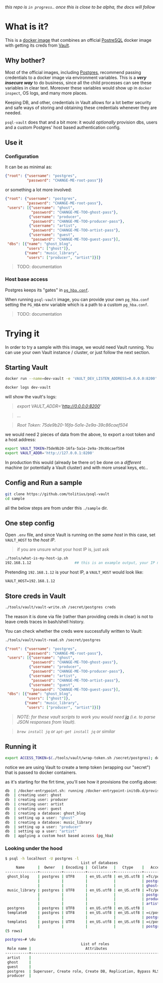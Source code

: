 
_this repo is `in progress`.. once this is close to be alpha, the docs will follow_

# What is it?

This is a [docker image](https://hub.docker.com/r/tolitius/psql-vault/) that combines an official [PostreSQL](https://www.postgresql.org/) docker image
with getting its creds from [Vault](https://www.vaultproject.io/).

## Why bother?

Most of the official images, including [Postgres](https://hub.docker.com/_/postgres/), recommend passing credentials to a docker image via
environment variables. This is a _**very insecure way**_ to do business, since all the child processes can see these variables in clear text.
Moreover these variables would show up in `docker inspect`, OS logs, and many more places.

Keeping DB, and other, credentials in Vault allows for a lot better security and safe ways of storing and obtaining these credentials whenever they are needed.

`psql-vault` does that and a bit more: it would  _optionally_ provision dbs, users and a custom Postgres' host based authentication config.

## Use it

### Configuration

It can be as minimal as:

```json
{"root": {"username": "postgres",
          "password": "CHANGE-ME-root-pass"}}
```

or something a lot more involved:

```json
{"root": {"username": "postgres",
          "password": "CHANGE-ME-root-pass"},
 "users": [{"username": "ghost",
            "password": "CHANGE-ME-TOO-ghost-pass"},
           {"username": "producer",
            "password": "CHANGE-ME-TOO-producer-pass"},
           {"username": "artist",
            "password": "CHANGE-ME-TOO-artist-pass"},
           {"username": "guest",
            "password": "CHANGE-ME-TOO-guest-pass"}],
 "dbs": [{"name": "ghost_blog",
          "users": ["ghost"]},
         {"name": "music_library",
          "users": ["producer", "artist"]}]}
```

> TODO: documentation

### Host base access

Postgres keeps its "gates" in [`pg_hba.conf`](https://www.postgresql.org/docs/9.5/static/auth-pg-hba-conf.html).

When running `psql-vault` image, you can provide your own `pg_hba.conf` setting the `PG_HBA` env variable which is a path to a custom `pg_hba.conf`.

> TODO: documentation

# Trying it

In order to try a sample with this image, we would need Vault running.
You can use your own Vault instance / cluster, or just follow the next section.

## Starting Vault

```bash
docker run --name=dev-vault -e 'VAULT_DEV_LISTEN_ADDRESS=0.0.0.0:8200' -p 8200:8200 -d vault
```

```bash
docker logs dev-vault
```
will show the vault's logs:

>_export VAULT_ADDR='http://0.0.0.0:8200'_

>_..._

>_Root Token: 75de9b20-16fa-5a1e-2e9a-39c86caef504_


we would need 2 pieces of data from the above, to export a root token and a host address:

```bash
export VAULT_TOKEN=75de9b20-16fa-5a1e-2e9a-39c86caef504
export VAULT_ADDR='http://127.0.0.1:8200'
```

In production this would (already be there or) be done on a _different_ machine (or potentially a Vault cluster) and with more unseal keys, etc..

## Config and Run a sample

```bash
git clone https://github.com/tolitius/psql-vault
cd sample
```

all the below steps are from under this `./sample` dir.

## One step config

Open `.env` file, and since Vault is running on the _same host_ in this case, set `VAULT_HOST` to the _host IP_.

> if you are unsure what your host IP is, just ask
```bash
./tools/what-is-my-host-ip.sh
192.168.1.12                    ## this is an example output, your IP most likely will be different
```

Pretending `192.168.1.12` is your host IP, a `VAULT_HOST` would look like:

```properties
VAULT_HOST=192.168.1.12
```

## Store creds in Vault

```bash
./tools/vault/vault-write.sh /secret/postgres creds
```

The reason it is done via file (rather than providing creds in clear) is not to leave creds traces in bash/shell history.

You can check whether the creds were successfully written to Vault:

```bash
./tools/vault/vault-read.sh /secret/postgres
```
```json
{"root": {"username": "postgres",
          "password": "CHANGE-ME-root-pass"},
 "users": [{"username": "ghost",
            "password": "CHANGE-ME-TOO-ghost-pass"},
           {"username": "producer",
            "password": "CHANGE-ME-TOO-producer-pass"},
           {"username": "artist",
            "password": "CHANGE-ME-TOO-artist-pass"},
           {"username": "guest",
            "password": "CHANGE-ME-TOO-guest-pass"}],
 "dbs": [{"name": "ghost_blog",
          "users": ["ghost"]},
         {"name": "music_library",
          "users": ["producer", "artist"]}]}
```

> _NOTE: for these vault scripts to work you would need [jq](https://stedolan.github.io/jq/) (i.e. to parse JSON responses from Vault)._

> _`brew install jq` or `apt-get install jq` or similar_

## Running it

```bash
export ACCESS_TOKEN=$(./tools/vault/wrap-token.sh /secret/postgres); docker-compose up
```
notice we are using Vault to create a temp token (wrapping our "secret") that is passed to docker containers.

as it's starting for the firt time, you'll see how it provisions the config above:
```bash
db  | /docker-entrypoint.sh: running /docker-entrypoint-initdb.d/provision-users-and-dbs.sh
db  | creating user: ghost
db  | creating user: producer
db  | creating user: artist
db  | creating user: guest
db  | creating a database: ghost_blog
db  | setting up a user: "ghost"
db  | creating a database: music_library
db  | setting up a user: "producer"
db  | setting up a user: "artist"
db  | applying a custom host based access (pg_hba)
```

### Looking under the hood

```bash
$ psql -h localhost -U postgres -l                                                                                                   (master ✱ )
                                   List of databases
     Name      |  Owner   | Encoding |  Collate   |   Ctype    |   Access privileges
---------------+----------+----------+------------+------------+-----------------------
 ghost_blog    | postgres | UTF8     | en_US.utf8 | en_US.utf8 | =Tc/postgres         +
               |          |          |            |            | postgres=CTc/postgres+
               |          |          |            |            | ghost=CTc/postgres
 music_library | postgres | UTF8     | en_US.utf8 | en_US.utf8 | =Tc/postgres         +
               |          |          |            |            | postgres=CTc/postgres+
               |          |          |            |            | producer=CTc/postgres+
               |          |          |            |            | artist=CTc/postgres
 postgres      | postgres | UTF8     | en_US.utf8 | en_US.utf8 |
 template0     | postgres | UTF8     | en_US.utf8 | en_US.utf8 | =c/postgres          +
               |          |          |            |            | postgres=CTc/postgres
 template1     | postgres | UTF8     | en_US.utf8 | en_US.utf8 | =c/postgres          +
               |          |          |            |            | postgres=CTc/postgres
(5 rows)
```

```bash
postgres=# \du
                                   List of roles
 Role name |                         Attributes                         | Member of
-----------+------------------------------------------------------------+-----------
 artist    |                                                            | {}
 ghost     |                                                            | {}
 guest     |                                                            | {}
 postgres  | Superuser, Create role, Create DB, Replication, Bypass RLS | {}
 producer  |                                                            | {}
```
